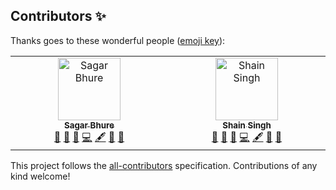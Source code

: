 ## Contributors ✨

Thanks goes to these wonderful people
([emoji key](https://allcontributors.org/docs/en/emoji-key)):

<!-- ALL-CONTRIBUTORS-LIST:START - Do not remove or modify this section -->
<!-- prettier-ignore-start -->
<!-- markdownlint-disable -->
<table>
  <tbody>
    <tr>
      <td align="center" valign="top" width="14.28%"><a href="https://github.com/sagarbhure"><img src="https://avatars.githubusercontent.com/u/25385987?v=4?s=100" width="100px;" alt="Sagar Bhure"/><br /><sub><b>Sagar Bhure</b></sub></a><br /><a href="https://github.com/OWASP/www-project-machine-learning-security-top-10/commits?author=sagarbhure" title="Documentation">📖</a> <a href="#research-sagarbhure" title="Research">🔬</a> <a href="https://github.com/OWASP/www-project-machine-learning-security-top-10/pulls?q=is%3Apr+reviewed-by%3Asagarbhure" title="Reviewed Pull Requests">👀</a> <a href="https://github.com/OWASP/www-project-machine-learning-security-top-10/commits?author=sagarbhure" title="Code">💻</a> <a href="#content-sagarbhure" title="Content">🖋</a> <a href="#promotion-sagarbhure" title="Promotion">📣</a> <a href="#question-sagarbhure" title="Answering Questions">💬</a></td>
      <td align="center" valign="top" width="14.28%"><a href="https://shain.io/"><img src="https://avatars.githubusercontent.com/u/412800?v=4?s=100" width="100px;" alt="Shain Singh"/><br /><sub><b>Shain Singh</b></sub></a><br /><a href="https://github.com/OWASP/www-project-machine-learning-security-top-10/commits?author=shsingh" title="Documentation">📖</a> <a href="#research-shsingh" title="Research">🔬</a> <a href="https://github.com/OWASP/www-project-machine-learning-security-top-10/pulls?q=is%3Apr+reviewed-by%3Ashsingh" title="Reviewed Pull Requests">👀</a> <a href="https://github.com/OWASP/www-project-machine-learning-security-top-10/commits?author=shsingh" title="Code">💻</a> <a href="#content-shsingh" title="Content">🖋</a> <a href="#promotion-shsingh" title="Promotion">📣</a> <a href="#question-shsingh" title="Answering Questions">💬</a></td>
    </tr>
  </tbody>
</table>

<!-- markdownlint-restore -->
<!-- prettier-ignore-end -->

<!-- ALL-CONTRIBUTORS-LIST:END -->

This project follows the
[all-contributors](https://github.com/all-contributors/all-contributors)
specification. Contributions of any kind welcome!
